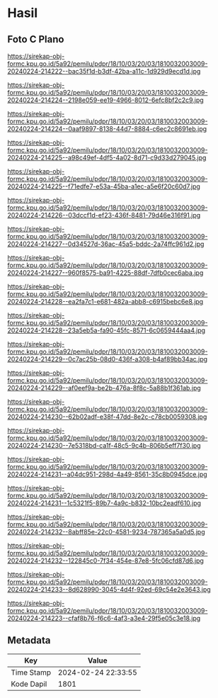 # Hasil

## Foto C Plano

https://sirekap-obj-formc.kpu.go.id/5a92/pemilu/pdpr/18/10/03/20/03/1810032003009-20240224-214222--bac35f1d-b3df-42ba-a11c-1d929d9ecd1d.jpg

https://sirekap-obj-formc.kpu.go.id/5a92/pemilu/pdpr/18/10/03/20/03/1810032003009-20240224-214224--2198e059-ee19-4966-8012-6efc8bf2c2c9.jpg

https://sirekap-obj-formc.kpu.go.id/5a92/pemilu/pdpr/18/10/03/20/03/1810032003009-20240224-214224--0aaf9897-8138-44d7-8884-c6ec2c8691eb.jpg

https://sirekap-obj-formc.kpu.go.id/5a92/pemilu/pdpr/18/10/03/20/03/1810032003009-20240224-214225--a98c49ef-4df5-4a02-8d71-c9d33d279045.jpg

https://sirekap-obj-formc.kpu.go.id/5a92/pemilu/pdpr/18/10/03/20/03/1810032003009-20240224-214225--f71edfe7-e53a-45ba-a1ec-a5e6f20c60d7.jpg

https://sirekap-obj-formc.kpu.go.id/5a92/pemilu/pdpr/18/10/03/20/03/1810032003009-20240224-214226--03dccf1d-ef23-436f-8481-79d46e316f91.jpg

https://sirekap-obj-formc.kpu.go.id/5a92/pemilu/pdpr/18/10/03/20/03/1810032003009-20240224-214227--0d34527d-36ac-45a5-bddc-2a74ffc961d2.jpg

https://sirekap-obj-formc.kpu.go.id/5a92/pemilu/pdpr/18/10/03/20/03/1810032003009-20240224-214227--960f8575-ba91-4225-88df-7dfb0cec6aba.jpg

https://sirekap-obj-formc.kpu.go.id/5a92/pemilu/pdpr/18/10/03/20/03/1810032003009-20240224-214228--ea2fa7c1-e681-482a-abb8-c6915bebc6e8.jpg

https://sirekap-obj-formc.kpu.go.id/5a92/pemilu/pdpr/18/10/03/20/03/1810032003009-20240224-214228--23a5eb5a-fa90-45fc-8571-6c0659444aa4.jpg

https://sirekap-obj-formc.kpu.go.id/5a92/pemilu/pdpr/18/10/03/20/03/1810032003009-20240224-214229--0c7ac25b-08d0-436f-a308-b4af89bb34ac.jpg

https://sirekap-obj-formc.kpu.go.id/5a92/pemilu/pdpr/18/10/03/20/03/1810032003009-20240224-214229--af0eef9a-be2b-476a-8f8c-5a88b1f361ab.jpg

https://sirekap-obj-formc.kpu.go.id/5a92/pemilu/pdpr/18/10/03/20/03/1810032003009-20240224-214230--62b02adf-e38f-47dd-8e2c-c78cb0059308.jpg

https://sirekap-obj-formc.kpu.go.id/5a92/pemilu/pdpr/18/10/03/20/03/1810032003009-20240224-214230--7e5318bd-ca1f-48c5-9c4b-806b5eff7f30.jpg

https://sirekap-obj-formc.kpu.go.id/5a92/pemilu/pdpr/18/10/03/20/03/1810032003009-20240224-214231--a04dc951-298d-4a49-8561-35c8b0945dce.jpg

https://sirekap-obj-formc.kpu.go.id/5a92/pemilu/pdpr/18/10/03/20/03/1810032003009-20240224-214231--1c5321f5-89b7-4a9c-b832-10bc2eadf610.jpg

https://sirekap-obj-formc.kpu.go.id/5a92/pemilu/pdpr/18/10/03/20/03/1810032003009-20240224-214232--8abff85e-22c0-4581-9234-787365a5a0d5.jpg

https://sirekap-obj-formc.kpu.go.id/5a92/pemilu/pdpr/18/10/03/20/03/1810032003009-20240224-214232--122845c0-7f34-454e-87e8-5fc06cfd87d6.jpg

https://sirekap-obj-formc.kpu.go.id/5a92/pemilu/pdpr/18/10/03/20/03/1810032003009-20240224-214233--8d628990-3045-4d4f-92ed-69c54e2e3643.jpg

https://sirekap-obj-formc.kpu.go.id/5a92/pemilu/pdpr/18/10/03/20/03/1810032003009-20240224-214223--cfaf8b76-f6c6-4af3-a3e4-29f5e05c3e18.jpg


## Metadata

| Key        | Value               |
| ---------- | ------------------- |
| Time Stamp | 2024-02-24 22:33:55 |
| Kode Dapil | 1801                |



